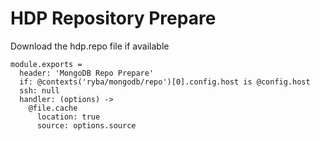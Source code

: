 
# HDP Repository Prepare

Download the hdp.repo file if available

    module.exports =
      header: 'MongoDB Repo Prepare'
      if: @contexts('ryba/mongodb/repo')[0].config.host is @config.host
      ssh: null
      handler: (options) ->
        @file.cache
          location: true
          source: options.source
